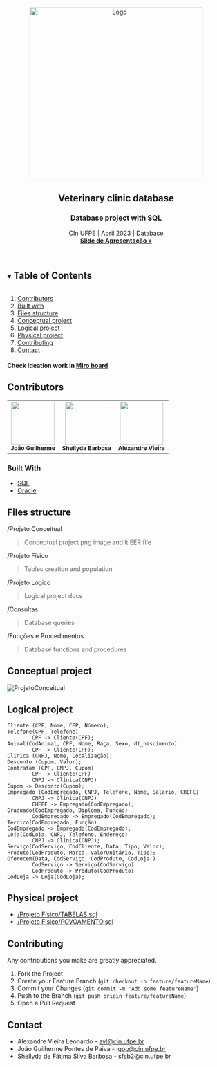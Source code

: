 <!-- PROJECT LOGO -->
<br />
<p align="center">
  <a href="https://user-images.githubusercontent.com/38386145/232138446-2244e21c-854c-4c8a-b073-7f3f7b4f476b.png">
    <img src="https://www.binarionet.com.br/wp-content/uploads/2021/08/banco-de-dados.png" alt="Logo" height='400'>
  </a>
  <h2 align="center">Veterinary clinic database</h2> 
  <h3 align="center">Database project with SQL</h3>

  <p align="center">
    CIn UFPE | April 2023 | Database
    <br />
    <a href="https://github.com/jguilhermepaiva/ClinicaVet-BD](https://www.canva.com/design/DAFge1xRgSs/CYC1v9tGjUSc90IC5hclng/edit?utm_content=DAFge1xRgSs&utm_campaign=designshare&utm_medium=link2&utm_source=sharebutton)"><strong>Slide de Apresentação »</strong></a>
    <br />
    <br />
  </p>
</p>

<!-- TABLE OF CONTENTS -->
<details open="open">
  <summary><h2 style="display: inline-block">Table of Contents</h2></summary>
  <ol>
        <li><a href="#contributors">Contributors</a></li>
        <li><a href="#built-with">Built with</a></li>
        <li><a href="#files-structure">Files structure</a></li>
        <li><a href="#conceptual-project">Conceptual project</a></li>
        <li><a href="#logical-project">Logical project</a></li>
        <li><a href="#physical-project">Physical project</a></li>
        <li><a href="#contributing">Contributing</a></li>
        <li><a href="#contact">Contact</a></li>
  </ol>
</details>

#### Check ideation work in [Miro board](https://miro.com/app/board/uXjVP5xBx_M=/)

## Contributors

<table>
  <tr>
 <td align="center"><a href="https://github.com/jguilhermepaiva"><img src="https://avatars.githubusercontent.com/u/38386145?v=4" width="100px;" alt=""/><br /><sub><b>João Guilherme</b></sub></a><br/></td>
 
<td align="center"><a href="https://github.com/Shellyda"><img src="https://avatars.githubusercontent.com/u/69990297?v=4" width="100px;" alt=""/><br /><sub><b>Shellyda Barbosa</b></sub></a><br/></td>
    
<td align="center"><a href="https://github.com/alexandrevieiraleonardo"><img src="https://avatars.githubusercontent.com/u/29523630?v=4" width="100px;" alt=""/><br /><sub><b>Alexandre Vieira</b></sub></a><br/></td>
 </tr>
 </table>

### Built With

- [ SQL ](https://pt.wikipedia.org/wiki/SQL)
- [Oracle](https://livesql.oracle.com/)

## Files structure

/Projeto Conceitual

> Conceptual project png image and it EER file

/Projeto Físico

> Tables creation and population

/Projeto Lógico

> Logical project docs

/Consultas

> Database queries

/Funções e Procedimentos

> Database functions and procedures

## Conceptual project

![ProjetoConceitual](https://user-images.githubusercontent.com/38386145/232138446-2244e21c-854c-4c8a-b073-7f3f7b4f476b.png)

## Logical project

```
Cliente (CPF, Nome, CEP, Número);
Telefone(CPF, Telefone)
        CPF -> Cliente(CPF);
Animal(CodAnimal, CPF, Nome, Raça, Sexo, dt_nascimento)
        CPF -> Cliente(CPF);
Clinica (CNPJ, Nome, Localização);
Desconto (Cupom, Valor);
Contratam (CPF, CNPJ, Cupom)
        CPF -> Cliente(CPF)
        CNPJ -> Clínica(CNPJ)
Cupom -> Desconto(Cupom);
Empregado (CodEmpregado, CNPJ, Telefone, Nome, Salario, CHEFE)
        CNPJ -> Clínica(CNPJ)
        CHEFE -> Empregado(CodEmpregado);
Graduado(CodEmpregado, Diploma, Função)
        CodEmpregado -> Empregado(CodEmpregado);
Tecnico(CodEmpregado, Função)
CodEmpregado -> Empregado(CodEmpregado);
Loja(CodLoja, CNPJ, Telefone, Endereço)
        CNPJ -> Clínica(CNPJ);
Serviço(CodServiço, CodCliente, Data, Tipo, Valor);
Produto(CodProduto, Marca, ValorUnitário, Tipo);
Oferecem(Data, CodServiço, CodProduto, CodLoja!)
        CodServiço -> Serviço(CodServiço)
        CodProduto -> Produto(CodProduto)
CodLoja -> Loja(CodLoja);
```

## Physical project

- [/Projeto Físico/TABELAS.sql](https://github.com/jguilhermepaiva/ClinicaVet-BD/blob/main/Projeto%20F%C3%ADsico/TABELAS.sql)
- [/Projeto Físico/POVOAMENTO.sql](https://github.com/jguilhermepaiva/ClinicaVet-BD/blob/main/Projeto%20F%C3%ADsico/POVOAMENTO.sql)

## Contributing

Any contributions you make are greatly appreciated.

1. Fork the Project
2. Create your Feature Branch (`git checkout -b feature/featureName`)
3. Commit your Changes (`git commit -m 'Add some featureName'`)
4. Push to the Branch (`git push origin feature/featureName`)
5. Open a Pull Request

## Contact

- Alexandre Vieira Leonardo - avl@cin.ufpe.br
- João Guilherme Pontes de Paiva - jgpp@cin.ufpe.br 
- Shellyda de Fátima Silva Barbosa - sfsb2@cin.ufpe.br

<!-- MARKDOWN LINKS & IMAGES -->
<!-- https://www.markdownguide.org/basic-syntax/#reference-style-links -->

[contributors-shield]: https://img.shields.io/github/contributors/github_username/repo.svg?style=for-the-badge
[contributors-url]: https://github.com/github_username/repo/graphs/contributors
[forks-shield]: https://img.shields.io/github/forks/github_username/repo.svg?style=for-the-badge
[forks-url]: https://github.com/github_username/repo/network/members
[stars-shield]: https://img.shields.io/github/stars/github_username/repo.svg?style=for-the-badge
[stars-url]: https://github.com/github_username/repo/stargazers
[issues-shield]: https://img.shields.io/github/issues/github_username/repo.svg?style=for-the-badge
[issues-url]: https://github.com/github_username/repo/issues
[license-shield]: https://img.shields.io/github/license/github_username/repo.svg?style=for-the-badge
[license-url]: https://github.com/github_username/repo/blob/master/LICENSE.txt
[linkedin-shield]: https://img.shields.io/badge/-LinkedIn-black.svg?style=for-the-badge&logo=linkedin&colorB=555
[linkedin-url]: https://linkedin.com/in/github_username
